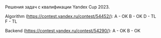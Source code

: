 Решения задач с квалификации Yandex Cup 2023.

Algorithm (https://contest.yandex.ru/contest/54452/):
A - OK
B - OK
D - TL
F - TL

Backend (https://contest.yandex.ru/contest/54290/):
A - OK
B - OK